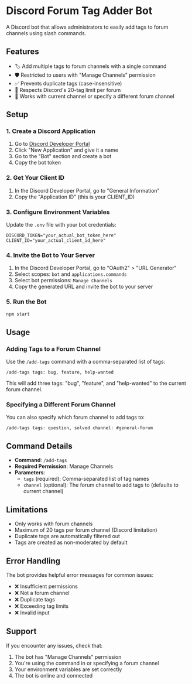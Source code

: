 # Discord Forum Tag Adder Bot

A Discord bot that allows administrators to easily add tags to forum channels using slash commands.

## Features

- 🏷️ Add multiple tags to forum channels with a single command
- 🛡️ Restricted to users with "Manage Channels" permission
- ✅ Prevents duplicate tags (case-insensitive)
- 📝 Respects Discord's 20-tag limit per forum
- 🎯 Works with current channel or specify a different forum channel

## Setup

### 1. Create a Discord Application

1. Go to [Discord Developer Portal](https://discord.com/developers/applications)
2. Click "New Application" and give it a name
3. Go to the "Bot" section and create a bot
4. Copy the bot token

### 2. Get Your Client ID

1. In the Discord Developer Portal, go to "General Information"
2. Copy the "Application ID" (this is your CLIENT_ID)

### 3. Configure Environment Variables

Update the `.env` file with your bot credentials:

```env
DISCORD_TOKEN="your_actual_bot_token_here"
CLIENT_ID="your_actual_client_id_here"
```

### 4. Invite the Bot to Your Server

1. In the Discord Developer Portal, go to "OAuth2" > "URL Generator"
2. Select scopes: `bot` and `applications.commands`
3. Select bot permissions: `Manage Channels`
4. Copy the generated URL and invite the bot to your server

### 5. Run the Bot

```bash
npm start
```

## Usage

### Adding Tags to a Forum Channel

Use the `/add-tags` command with a comma-separated list of tags:

```
/add-tags tags: bug, feature, help-wanted
```

This will add three tags: "bug", "feature", and "help-wanted" to the current forum channel.

### Specifying a Different Forum Channel

You can also specify which forum channel to add tags to:

```
/add-tags tags: question, solved channel: #general-forum
```

## Command Details

- **Command**: `/add-tags`
- **Required Permission**: Manage Channels
- **Parameters**:
  - `tags` (required): Comma-separated list of tag names
  - `channel` (optional): The forum channel to add tags to (defaults to current channel)

## Limitations

- Only works with forum channels
- Maximum of 20 tags per forum channel (Discord limitation)
- Duplicate tags are automatically filtered out
- Tags are created as non-moderated by default

## Error Handling

The bot provides helpful error messages for common issues:

- ❌ Insufficient permissions
- ❌ Not a forum channel
- ❌ Duplicate tags
- ❌ Exceeding tag limits
- ❌ Invalid input

## Support

If you encounter any issues, check that:

1. The bot has "Manage Channels" permission
2. You're using the command in or specifying a forum channel
3. Your environment variables are set correctly
4. The bot is online and connected

